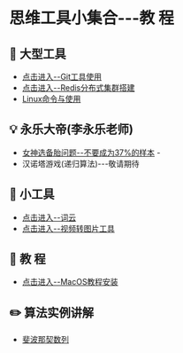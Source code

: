 思维工具小集合---教 程  
======

## :floppy_disk: 大型工具
- [点击进入--Git工具使用](https://github.com/CyC2018/CS-Notes/blob/master/notes/Git.md)    
- [点击进入--Redis分布式集群搭建](https://github.com/KissMyLady/Tools/blob/master/note/redis_goup.md)  
- [Linux命令与使用](https://github.com/KissMyLady/Tools/blob/master/note/linux_com.md)    


## :bulb: 永乐大帝(李永乐老师)  
- [女神选备胎问题--不要成为37%的样本](https://github.com/KissMyLady/Daily_Tools_Create/blob/master/Goddess/Goddess_test.md)    -
- 汉诺塔游戏(递归算法)---敬请期待   


## :wrench:  小工具
- [点击进入--词云](https://github.com/KissMyLady/Word_Cloud)  
- [点击进入--视频转图片工具](https://github.com/KissMyLady/Exchaneg-video-to-photo)


## :watermelon: 教  程  
- [点击进入--MacOS教程安装](https://github.com/KissMyLady/Tools/blob/master/Word_Cloud/virtual_mac.md)  


## :pencil2: 算法实例讲解  
 - [斐波那契数列](https://github.com/KissMyLady/Tools/blob/master/algorithem/feibo.md)    




